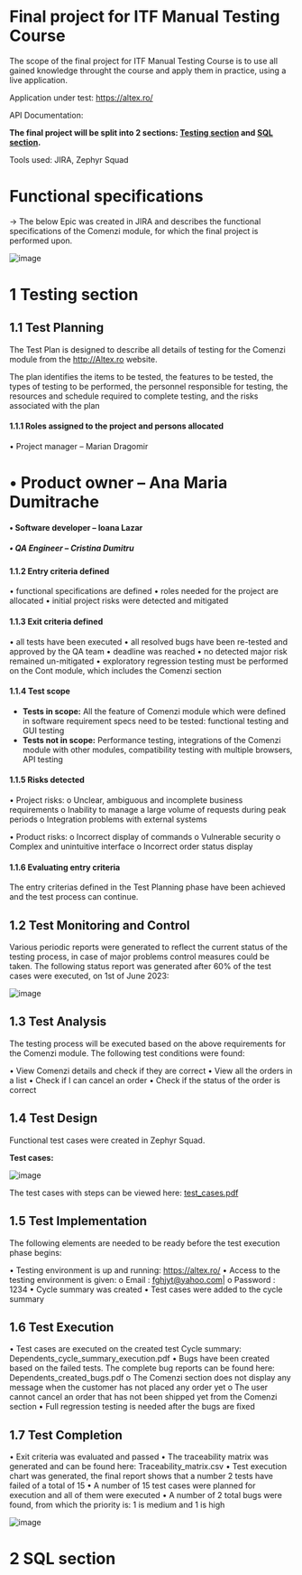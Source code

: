 

# Final project for ITF Manual Testing Course

The scope of the final project for ITF Manual Testing Course is to use all gained knowledge throught the course and apply them in practice, using a live application. 

Application under test: https://altex.ro/

API Documentation: 

**The final project will be split into 2 sections: [Testing section](https://github.com/Dumitru-Cristina/Proiect-Practic-Testare-Manuala/edit/main/README.md#1-testing-section) and [SQL section](https://github.com/Dumitru-Cristina/Proiect-Practic-Testare-Manuala/edit/main/README.md#2-sql-section).**

Tools used: JIRA, Zephyr Squad

# Functional specifications

-> The below Epic was created in JIRA and describes the functional specifications of the Comenzi module, for which the final project is performed upon.

![image](https://github.com/Dumitru-Cristina/Proiect-Practic-Testare-Manuala/assets/130222619/84b5c163-8277-4ae8-b155-2ded89d9d04d)


# 1 Testing section

## 1.1 Test Planning

The Test Plan is designed to describe all details of testing for the Comenzi module from the http://Altex.ro website.

The plan identifies the items to be tested, the features to be tested, the types of testing to be performed, the personnel responsible for testing, the resources and schedule required to complete testing, and the risks associated with the plan


#### 1.1.1 Roles assigned to the project and persons allocated

•	Project manager – Marian Dragomir
# •	Product owner – Ana Maria Dumitrache
#### •	Software developer – Ioana Lazar
##### •	QA Engineer – Cristina Dumitru

#### 1.1.2 Entry criteria defined

•	functional specifications are defined
•	roles needed for the project are allocated
•	initial project risks were detected and mitigated

#### 1.1.3 Exit criteria defined

•	all tests have been executed
•	all resolved bugs have been re-tested and approved by the QA team
•	deadline was reached
•	no detected major risk remained un-mitigated
•	exploratory regression testing must be performed on the Cont module, which includes the Comenzi section

#### 1.1.4 Test scope

* __Tests in scope:__ All the feature of Comenzi module which were defined in software requirement specs need to be tested: functional testing and GUI testing 
* __Tests not in scope:__ Performance testing, integrations of the Comenzi module with other modules, compatibility testing with multiple browsers, API testing

#### 1.1.5 Risks detected

•	Project risks: 
   o	Unclear, ambiguous and incomplete business requirements
   o	Inability to manage a large volume of requests during peak periods
   o	Integration problems with external systems
   
•	Product risks: 
   o	Incorrect display of commands
   o	Vulnerable security
   o	Complex and unintuitive interface
   o	Incorrect order status display



#### 1.1.6 Evaluating entry criteria

The entry criterias defined in the Test Planning phase have been achieved and the test process can continue. 

## 1.2 Test Monitoring and Control

Various periodic reports were generated to reflect the current status of the testing process, in case of major problems control measures could be taken. The following status report was generated after 60% of the test cases were executed, on 1st of June 2023: 

![image](https://github.com/Dumitru-Cristina/Proiect-Practic-Testare-Manuala/assets/130222619/d4a2f791-a440-43b1-a181-950da657be36)


## 1.3 Test Analysis

The testing process will be executed based on the above requirements for the Comenzi module. The following test conditions were found:

•	View Comenzi details and check if they are correct
•	View all the orders in a list
•	Check if I can cancel an order
•	Check if the status of the order is correct


## 1.4 Test Design

Functional test cases were created in Zephyr Squad. 

**Test cases:**

![image](https://github.com/Dumitru-Cristina/Proiect-Practic-Testare-Manuala/assets/130222619/3c6f3fb0-e115-45ac-b1b2-9ffd1e5b274b)



The test cases with steps can be viewed here: [test_cases.pdf]()

## 1.5 Test Implementation

The following elements are needed to be ready before the test execution phase begins:

•	Testing environment is up and running:   https://altex.ro/
•	Access to the testing environment is given: 
   o	Email :   fghjyt@yahoo.com| 
   o	Password : 1234
•	Cycle summary was created
•	Test cases were added to the cycle summary


## 1.6 Test Execution

•	Test cases are executed on the created test Cycle summary: Dependents_cycle_summary_execution.pdf
•	Bugs have been created based on the failed tests. The complete bug reports can be found here: Dependents_created_bugs.pdf
   o	The Comenzi section does not display any message when the customer has not placed any order yet
   o	The user cannot cancel an order that has not been shipped yet from the Comenzi section
•	Full regression testing is needed after the bugs are fixed



## 1.7 Test Completion

•	Exit criteria was evaluated and passed
•	The traceability matrix was generated and can be found here: Traceability_matrix.csv
•	Test execution chart was generated, the final report shows that a number 2 tests have failed of a total of 15
•	A number of 15 test cases were planned for execution and all of them were executed
•	A number of 2 total bugs were found, from which the priority is: 1 is medium and 1 is high

![image](https://github.com/Dumitru-Cristina/Proiect-Practic-Testare-Manuala/assets/130222619/b118599e-7751-472b-9556-9945bacaff57)


# 2 SQL section

